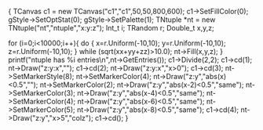 { 
TCanvas c1 = new TCanvas("c1","c1",50,50,800,600); 
c1->SetFillColor(0);
gStyle->SetOptStat(0);
gStyle->SetPalette(1);
TNtuple *nt = new TNtuple("nt","ntuple","x:y:z");
Int_t i; TRandom r; Double_t x,y,z; 

for (i=0;i<10000;i++){ 
do {
x=r.Uniform(-10,10); y=r.Uniform(-10,10); z=r.Uniform(-10,10); 
   } 
while (sqrt(xx+yy+zz)>10.0);
nt->Fill(x,y,z); 
                     } 
printf("ntuple has %i entries\n",nt->GetEntries());
c1->Divide(2,2); 
c1->cd(1);
nt->Draw("z:y:x","");
c1->cd(2); 
nt->Draw("z:y:x","x>0");
c1->cd(3);
nt->SetMarkerStyle(8);
nt->SetMarkerColor(4); 
nt->Draw("z:y","abs(x)<0.5",""); 
nt->SetMarkerColor(2);
nt->Draw("z:y","abs(x-2)<0.5","same");
nt->SetMarkerColor(3);
nt->Draw("z:y","abs(x-4)<0.5","same");
nt->SetMarkerColor(4);
nt->Draw("z:y","abs(x-6)<0.5","same");
nt->SetMarkerColor(5); 
nt->Draw("z:y","abs(x-8)<0.5","same");
c1->cd(4); nt->Draw("z:y","x>5","colz");
c1->cd();
}
